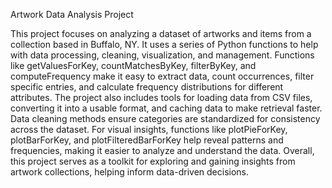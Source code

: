 Artwork Data Analysis Project

This project focuses on analyzing a dataset of artworks and items from a collection based in Buffalo, NY. It uses a series of Python functions to help with data processing, cleaning, visualization, and management. Functions like getValuesForKey, countMatchesByKey, filterByKey, and computeFrequency make it easy to extract data, count occurrences, filter specific entries, and calculate frequency distributions for different attributes. The project also includes tools for loading data from CSV files, converting it into a usable format, and caching data to make retrieval faster. Data cleaning methods ensure categories are standardized for consistency across the dataset. For visual insights, functions like plotPieForKey, plotBarForKey, and plotFilteredBarForKey help reveal patterns and frequencies, making it easier to analyze and understand the data. Overall, this project serves as a toolkit for exploring and gaining insights from artwork collections, helping inform data-driven decisions.




